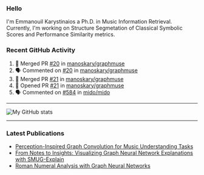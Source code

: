 ### Hello

I'm Emmanouil Karystinaios a Ph.D. in Music Information Retrieval.
Currently, I'm working on Structure Segmetation of Classical Symbolic Scores and Performance Similarity metrics.


### Recent GitHub Activity
  
<!--START_SECTION:activity-->
1. 🎉 Merged PR [#20](https://github.com/manoskary/graphmuse/pull/20) in [manoskary/graphmuse](https://github.com/manoskary/graphmuse)
2. 🗣 Commented on [#20](https://github.com/manoskary/graphmuse/pull/20#issuecomment-2411558449) in [manoskary/graphmuse](https://github.com/manoskary/graphmuse)
3. 🎉 Merged PR [#21](https://github.com/manoskary/graphmuse/pull/21) in [manoskary/graphmuse](https://github.com/manoskary/graphmuse)
4. 💪 Opened PR [#21](https://github.com/manoskary/graphmuse/pull/21) in [manoskary/graphmuse](https://github.com/manoskary/graphmuse)
5. 🗣 Commented on [#584](https://github.com/mido/mido/pull/584#issuecomment-2411262129) in [mido/mido](https://github.com/mido/mido)
<!--END_SECTION:activity-->

---

![My GitHub stats](https://github-readme-stats.vercel.app/api?username=manoskary&show_icons=true&theme=radical)


<!--
**manoskary/manoskary** is a ✨ _special_ ✨ repository because its `README.md` (this file) appears on your GitHub profile.

Here are some ideas to get you started:

- 🔭 I’m currently working on ...
- 🌱 I’m currently learning ...
- 👯 I’m looking to collaborate on ...
- 🤔 I’m looking for help with ...
- 💬 Ask me about ...
- 📫 How to reach me: ...
- 😄 Pronouns: ...
- ⚡ Fun fact: ...
-->

---

### Latest Publications

<!-- BLOG-POST-LIST:START -->
- [Perception-Inspired Graph Convolution for Music Understanding Tasks](https://towardsdatascience.com/perception-inspired-graph-convolution-for-music-understanding-tasks-4d2ba1be48e7?source=rss-9d63e988ed0c------2)
- [From Notes to Insights: Visualizing Graph Neural Network Explanations with SMUG-Explain](https://manoskary.medium.com/from-notes-to-insights-visualizing-graph-neural-network-explanations-with-smug-explain-ed41a30e55ed?source=rss-9d63e988ed0c------2)
- [Roman Numeral Analysis with Graph Neural Networks](https://towardsdatascience.com/roman-numeral-analysis-with-graph-neural-networks-4d6140cd4c0b?source=rss-9d63e988ed0c------2)
<!-- BLOG-POST-LIST:END -->

